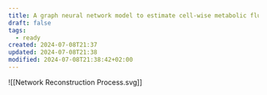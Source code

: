 ```yaml
---
title: A graph neural network model to estimate cell-wise metabolic flux using single-cell RNA-seq data (scFEA)
draft: false
tags:
  - ready
created: 2024-07-08T21:37
updated: 2024-07-08T21:38
modified: 2024-07-08T21:38:42+02:00
---
```


![[Network Reconstruction Process.svg]]